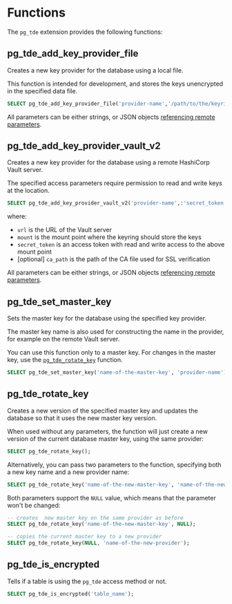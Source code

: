 # Functions

The `pg_tde` extension provides the following functions:

## pg_tde_add_key_provider_file

Creates a new key provider for the database using a local file.

This function is intended for development, and stores the keys unencrypted in the specified data file.

```sql
SELECT pg_tde_add_key_provider_file('provider-name','/path/to/the/keyring/data.file');
```

All parameters can be either strings, or JSON objects [referencing remote parameters](external-parameters.md).

## pg_tde_add_key_provider_vault_v2

Creates a new key provider for the database using a remote HashiCorp Vault server.

The specified access parameters require permission to read and write keys at the location.

```sql
SELECT pg_tde_add_key_provider_vault_v2('provider-name',:'secret_token','url','mount','ca_path');
```

where:

* `url` is the URL of the Vault server
* `mount` is the mount point where the keyring should store the keys
* `secret_token` is an access token with read and write access to the above mount point
* [optional] `ca_path` is the path of the CA file used for SSL verification

All parameters can be either strings, or JSON objects [referencing remote parameters](external-parameters.md).

## pg_tde_set_master_key

Sets the master key for the database using the specified key provider.

The master key name is also used for constructing the name in the provider, for example on the remote Vault server.

You can use this function only to a master key. For changes in the master key, use the [`pg_tde_rotate_key`](#pg_tde_rotate_key) function.

```sql
SELECT pg_tde_set_master_key('name-of-the-master-key', 'provider-name');
```

## pg_tde_rotate_key

Creates a new version of the specified master key and updates the database so that it uses the new master key version.

When used without any parameters, the function will just create a new version of the current database
master key, using the same provider:

```sql
SELECT pg_tde_rotate_key();
```

Alternatively, you can pass two parameters to the function, specifying both a new key name and a new provider name:

```sql
SELECT pg_tde_rotate_key('name-of-the-new-master-key', 'name-of-the-new-provider');
```

Both parameters support the `NULL` value, which means that the parameter won't be changed:

```sql
-- creates  new master key on the same provider as before
SELECT pg_tde_rotate_key('name-of-the-new-master-key', NULL);

-- copies the current master key to a new provider
SELECT pg_tde_rotate_key(NULL, 'name-of-the-new-provider');
```

## pg_tde_is_encrypted

Tells if a table is using the `pg_tde` access method or not.

```sql
SELECT pg_tde_is_encrypted('table_name');
```


